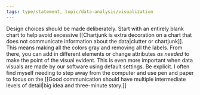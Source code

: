 ```yaml
---
tags: type/statement, topic/data-analysis/visualization
---
```

Design choices should be made deliberately. Start with an entirely blank chart  to help avoid excessive [[Chartjunk is extra decoration on a chart that does not communicate information about the data|clutter or chartjunk]]. This means making all the colors gray and removing all the labels. From there, you can add in different elements or change attributes *as needed* to make the point of the visual evident. This is even more important when data visuals are made by our software using default settings. Be explicit. I often find myself needing to step away from the computer and use pen and paper to focus on the [[Good communication should have multiple intermediate levels of detail|big idea and three-minute story.]]